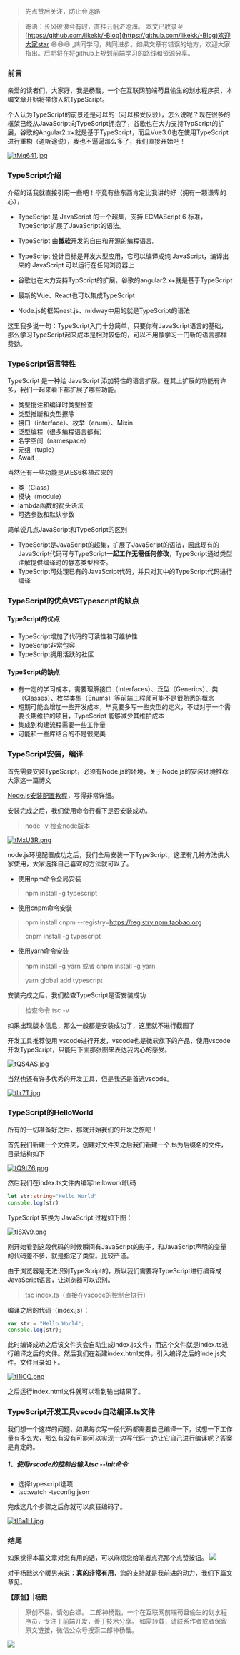 >  先点赞后关注，防止会迷路

> 寄语：长风破浪会有时，直挂云帆济沧海。
> 本文已收录至[https://github.com/likekk/-Blog](https://github.com/likekk/-Blog)欢迎大家star :smile::smile::smile: ,共同学习，共同进步。如果文章有错误的地方，欢迎大家指出。后期将在将github上规划前端学习的路线和资源分享。

### 前言
亲爱的读者们，大家好，我是杨戬，一个在互联网前端苟且偷生的划水程序员，本编文章开始将带你入坑TypeScript。

个人认为TypeScript的前景还是可以的（可以接受反驳），怎么说呢？现在很多的框架已经从JavaScript向TypeScript拥抱了，谷歌也在大力支持TypScript的扩展，谷歌的Angular2.x+就是基于TypeScript，而且Vue3.0也在使用TypeScript进行重构（道听途说），我也不逼逼那么多了，我们直接开始吧！

[![tMq641.jpg](https://s1.ax1x.com/2020/05/30/tMq641.jpg)](https://imgchr.com/i/tMq641)



###  TypeScript介绍

介绍的话我就直接引用一些吧！毕竟有些东西肯定比我讲的好（拥有一颗谦卑的心），

- TypeScript 是 JavaScript 的一个超集，支持 ECMAScript 6 标准，TypeScript扩展了JavaScript的语法。

- TypeScript 由**微软**开发的自由和开源的编程语言。

- TypeScript 设计目标是开发大型应用，它可以编译成纯 JavaScript，编译出来的 JavaScript 可以运行在任何浏览器上
- 谷歌也在大力支持TypScript的扩展，谷歌的angular2.x+就是基于TypeScript
- 最新的Vue、React也可以集成TypeScript
- Node.js的框架nest.js、midway中用的就是TypeScript的语法

这里我多说一句：TypeScript入门十分简单，只要你有JavaScript语言的基础，那么学习TypeScript起来成本是相对较低的，可以不用像学习一门新的语言那样费劲。



### TypeScript语言特性

TypeScript 是一种给 JavaScript 添加特性的语言扩展。在其上扩展的功能有许多，我们一起来看下都扩展了哪些功能。

- 类型批注和编译时类型检查
- 类型推断和类型擦除
- 接口（interface）、枚举（enum）、Mixin
- 泛型编程<T>（很多编程语言都有）
- 名字空间（namespace）
- 元组（tuple）
- Await

当然还有一些功能是从ES6移植过来的

- 类（Class）
- 模块（module）
- lambda函数的箭头语法
- 可选参数和默认参数

简单说几点JavaScript和TypeScript的区别

- TypeScript是JavaScript的超集，扩展了JavaScript的语法，因此现有的JavaScript代码可与TypeScript**一起工作无需任何修改**，TypeScript通过类型注解提供编译时的静态类型检查。
- TypeScript可处理已有的JavaScript代码，并只对其中的TypeScript代码进行编译

### TypeScript的优点VSTypescript的缺点

#### TypeScript的优点

- TypeScript增加了代码的可读性和可维护性
- TypeScript非常包容
- TypeScript拥用活跃的社区



#### TypeScript的缺点

- 有一定的学习成本，需要理解接口（Interfaces）、泛型（Generics）、类（Classes）、枚举类型（Enums）等前端工程师可能不是很熟悉的概念
- 短期可能会增加一些开发成本，毕竟要多写一些类型的定义，不过对于一个需要长期维护的项目，TypeScript 能够减少其维护成本
- 集成到构建流程需要一些工作量
- 可能和一些库结合的不是很完美



### TypeScript安装，编译

首先需要安装TypeScript，必须有Node.js的环境，关于Node.js的安装环境推荐大家这一篇博文

[Node.js安装配置教程](https://www.cnblogs.com/zhouyu2017/p/6485265.html)，写得非常详细。

安装完成之后，我们使用命令行看下是否安装成功。



> node -v 检查node版本



[![tMxU3R.png](https://s1.ax1x.com/2020/05/30/tMxU3R.png)](https://imgchr.com/i/tMxU3R)

node.js环境配置成功之后，我们全局安装一下TypeScript，这里有几种方法供大家使用，大家选择自己喜欢的方法就可以了。

- 使用npm命令全局安装

> npm install -g typescript



- 使用cnpm命令安装

> npm install cnpm --registry=https://registry.npm.taobao.org
>
> cnpm install -g typescript



- 使用yarn命令安装

> npm install -g yarn 或者 cnpm install -g yarn  
>
> yarn global add typescript



安装完成之后，我们检查TypeScript是否安装成功

> 检查命令 tsc -v



如果出现版本信息，那么一般都是安装成功了，这里就不进行截图了

开发工具推荐使用 vscode进行开发，vscode也是微软旗下的产品，使用vscode开发TypeScript，只能用下面那张图来表达我内心的感受。

[![tQS4AS.jpg](https://s1.ax1x.com/2020/05/30/tQS4AS.jpg)](https://imgchr.com/i/tQS4AS)

当然也还有许多优秀的开发工具，但是我还是首选vscode。

[![tllr7T.jpg](https://s1.ax1x.com/2020/05/31/tllr7T.jpg)](https://imgchr.com/i/tllr7T)



### TypeScript的HelloWorld

所有的一切准备好之后，那就开始我们的开发之旅吧！

首先我们新建一个文件夹，创建好文件夹之后我们新建一个.ts为后缀名的文件，目录结构如下

[![tQ9tZ6.png](https://s1.ax1x.com/2020/05/30/tQ9tZ6.png)](https://imgchr.com/i/tQ9tZ6)

然后我们在index.ts文件内编写helloworld代码



```typescript
let str:string="Hello World"
console.log(str)
```



TypeScript 转换为 JavaScript 过程如下图：

[![tl8Xv9.png](https://s1.ax1x.com/2020/05/31/tl8Xv9.png)](https://imgchr.com/i/tl8Xv9)

刚开始看到这段代码的时候瞬间有JavaScript的影子，和JavaScript声明的变量的代码差不多，就是指定了类型。比较严谨。



由于浏览器是无法识别TypeScript的，所以我们需要将TypeScript进行编译成JavaScript语言，让浏览器可以识别。



> tsc index.ts（直接在vscode的控制台执行）



编译之后的代码（index.js）：

```javascript
var str = "Hello World";
console.log(str);
```



此时编译成功之后该文件夹会自动生成index.js文件，而这个文件就是index.ts进行编译之后的文件。然后我们在新建index.html文件，引入编译之后的inde.js文件。文件目录如下。

[![tl1iCQ.png](https://s1.ax1x.com/2020/05/31/tl1iCQ.png)](https://imgchr.com/i/tl1iCQ)

之后运行index.html文件就可以看到输出结果了。



### TypeScript开发工具vscode自动编译.ts文件

我们想一个这样的问题，如果每次写一段代码都需要自己编译一下，试想一下工作量有多么大，那么有没有可能可以实现一边写代码一边让它自己进行编译呢？答案是肯定的。

##### 1、使用vscode的控制台输入tsc --init命令



- 选择typescript选项
- tsc:watch -tsconfig.json

完成这几个步骤之后你就可以疯狂编码了。

[![tl8a1H.jpg](https://s1.ax1x.com/2020/05/31/tl8a1H.jpg)](https://imgchr.com/i/tl8a1H)



### 结尾

如果觉得本篇文章对您有用的话，可以麻烦您给笔者点亮那个点赞按钮。
![](https://s1.ax1x.com/2020/03/23/8oGjfA.th.jpg)

对于杨戬这个暖男来说：**真的非常有用**，您的支持就是我前进的动力，我们下篇文章见。

**【原创】|杨戬**

> 原创不易，请勿白嫖。
> 二郎神杨戬，一个在互联网前端苟且偷生的划水程序员，专注于前端开发，善于技术分享。
> 如需转载，请联系作者或者保留原文链接，微信公众号搜索二郎神杨戬。

<img src="https://s1.ax1x.com/2020/05/04/Y9LspR.png" />